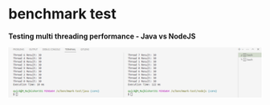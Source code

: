 # benchmark test

**Testing multi threading performance - Java vs NodeJS**

![comparision](screenshot.png "Java vs Node JS")
